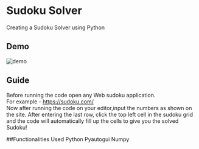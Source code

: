 
# Sudoku Solver

Creating a Sudoku Solver using Python

## Demo

![demo](https://user-images.githubusercontent.com/97787214/232145576-38a67015-34ad-46ba-b2db-d482d6568efe.gif)

## Guide

Before running the code open any Web sudoku application.    
For example - https://sudoku.com/                  
Now after running the code on your editor,input the numbers as shown on the site. After entering the last row, click the top left cell in the sudoku grid and the code will automatically fill up the cells to give you the solved Sudoku!

##Functionalities Used
Python
Pyautogui
Numpy


